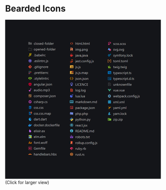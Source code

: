 # Bearded Icons

<a href="https://raw.githubusercontent.com/BeardedBear/bearded-icons/master/assets/pres.png" target="_BLANK">
<img alt="Example" src="https://raw.githubusercontent.com/BeardedBear/bearded-icons/master/assets/pres.png">
</a>
(Click for larger view)
